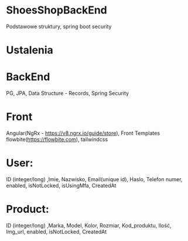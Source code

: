 # ShoesShopBackEnd

Podstawowe struktury, spring boot security

# Ustalenia
# BackEnd
PG, JPA, Data Structure - Records, Spring Security
# Front
Angular(NgRx - https://v8.ngrx.io/guide/store), Front Templates flowbite(https://flowbite.com), tailwindcss

# User:

ID (integer/long) ,Imie, Nazwisko, Email(unique id), Haslo, Telefon numer, enabled, isNotLocked, isUsingMfa, CreatedAt

# Product:

ID (integer/long) ,Marka, Model, Kolor, Rozmiar, Kod_produktu, Ilość, Img_url, enabled, isNotLocked, CreatedAt
